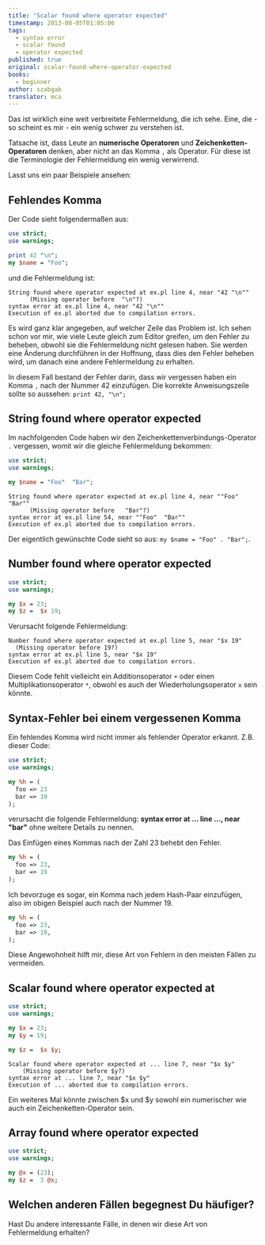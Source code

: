 ```yaml
---
title: "Scalar found where operator expected"
timestamp: 2013-08-05T01:05:06
tags:
  - syntax error
  - scalar found
  - operator expected
published: true
original: scalar-found-where-operator-expected
books:
  - beginner
author: szabgab
translator: mca
---
```



Das ist wirklich eine weit verbreitete Fehlermeldung, die ich sehe. Eine, die - so scheint es mir -
ein wenig schwer zu verstehen ist.

Tatsache ist, dass Leute an <b>numerische Operatoren</b> und <b>Zeichenketten-Operatoren</b>
denken, aber nicht an das Komma `,` als Operator. Für diese ist die Terminologie
der Fehlermeldung ein wenig verwirrend.

Lasst uns ein paar Beispiele ansehen:


## Fehlendes Komma

Der Code sieht folgendermaßen aus:

```perl
use strict;
use warnings;

print 42 "\n";
my $name = "Foo";
```

und die Fehlermeldung ist:

```
String found where operator expected at ex.pl line 4, near "42 "\n""
      (Missing operator before  "\n"?)
syntax error at ex.pl line 4, near "42 "\n""
Execution of ex.pl aborted due to compilation errors.
```

Es wird ganz klar angegeben, auf welcher Zeile das Problem ist. Ich sehen schon vor mir,
wie viele Leute gleich zum Editor greifen, um den Fehler zu beheben, obwohl sie
die Fehlermeldung nicht gelesen haben. Sie werden eine Änderung durchführen in der
Hoffnung, dass dies den Fehler beheben wird, um danach eine andere Fehlermeldung
zu erhalten.

In diesem Fall bestand der Fehler darin, dass wir vergessen haben ein Komma `,` nach
der Nummer 42 einzufügen. Die korrekte Anweisungszeile sollte so aussehen: `print 42, "\n";`


## String found where operator expected

Im nachfolgenden Code haben wir den Zeichenkettenverbindungs-Operator  `.` vergessen, womit wir
die gleiche Fehlermeldung bekommen:

```perl
use strict;
use warnings;

my $name = "Foo"  "Bar";
```

```
String found where operator expected at ex.pl line 4, near ""Foo"  "Bar""
      (Missing operator before   "Bar"?)
syntax error at ex.pl line 54, near ""Foo"  "Bar""
Execution of ex.pl aborted due to compilation errors.
```

Der eigentlich gewünschte Code sieht so aus: `my $name = "Foo" . "Bar";`.

## Number found where operator expected

```perl
use strict;
use warnings;

my $x = 23;
my $z =  $x 19;
```

Verursacht folgende Fehlermeldung:

```
Number found where operator expected at ex.pl line 5, near "$x 19"
  (Missing operator before 19?)
syntax error at ex.pl line 5, near "$x 19"
Execution of ex.pl aborted due to compilation errors.
```

Diesem Code fehlt vielleicht ein Additionsoperator `+` oder einen Multiplikationsoperator
`*`, obwohl es auch der Wiederholungsoperator `x` sein könnte.

## Syntax-Fehler bei einem vergessenen Komma

Ein fehlendes Komma wird nicht immer als fehlender Operator erkannt.
Z.B. dieser Code:

```perl
use strict;
use warnings;

my %h = (
  foo => 23
  bar => 19
);
```

verursacht die folgende Fehlermeldung: <b>syntax error at ... line ..., near "bar"</b>
ohne weitere Details zu nennen.

Das Einfügen eines Kommas nach der Zahl 23 behebt den Fehler.

```perl
my %h = (
  foo => 23,
  bar => 19
);
```

Ich bevorzuge es sogar, ein Komma nach jedem Hash-Paar einzufügen, also im obigen Beispiel auch nach
der Nummer 19.

```perl
my %h = (
  foo => 23,
  bar => 19,
);
```

Diese Angewohnheit hilft mir, diese Art von Fehlern in den meisten Fällen zu
vermeiden.


## Scalar found where operator expected at

```perl
use strict;
use warnings;

my $x = 23;
my $y = 19;

my $z =  $x $y;
```

```
Scalar found where operator expected at ... line 7, near "$x $y"
    (Missing operator before $y?)
syntax error at ... line 7, near "$x $y"
Execution of ... aborted due to compilation errors.
```

Ein weiteres Mal könnte zwischen $x und $y sowohl ein numerischer wie auch
ein Zeichenketten-Operator sein.

## Array found where operator expected

```perl
use strict;
use warnings;

my @x = (23);
my $z =  3 @x;
```

## Welchen anderen Fällen begegnest Du häufiger?

Hast Du andere interessante Fälle, in denen wir diese Art von Fehlermeldung
erhalten?
